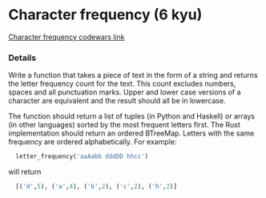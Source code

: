 # Character frequency (6 kyu)
[Character frequency codewars link](https://www.codewars.com/kata/53e895e28f9e66a56900011a)

### Details
Write a function that takes a piece of text in the form of a string and returns the letter frequency count for the text. This count excludes numbers, spaces and all punctuation marks. Upper and lower case versions of a character are equivalent and the result should all be in lowercase.

The function should return a list of tuples (in Python and Haskell) or arrays (in other languages) sorted by the most frequent letters first. The Rust implementation should return an ordered BTreeMap. Letters with the same frequency are ordered alphabetically. For example:
```python
  letter_frequency('aaAabb dddDD hhcc')
```
will return
```python
  [('d',5), ('a',4), ('b',2), ('c',2), ('h',2)]
```